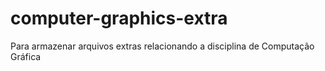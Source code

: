 # computer-graphics-extra
Para armazenar arquivos extras relacionando a disciplina de Computação Gráfica

